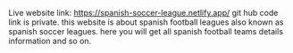 Live website link: https://spanish-soccer-league.netlify.app/
git hub code link is private.
this website is about spanish football leagues also known as spanish soccer leagues. here you will get all spanish football teams details information and so on.